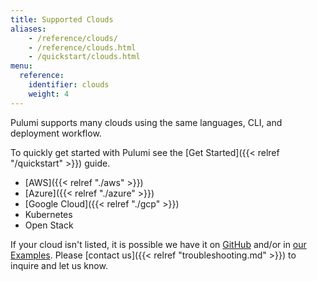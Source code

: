 ```yaml
---
title: Supported Clouds
aliases:
    - /reference/clouds/
    - /reference/clouds.html
    - /quickstart/clouds.html
menu:
  reference:
    identifier: clouds
    weight: 4
---
```


Pulumi supports many clouds using the same languages, CLI, and deployment workflow.

To quickly get started with Pulumi see the [Get Started]({{< relref "/quickstart" >}}) guide.

* [AWS]({{< relref "./aws" >}})
* [Azure]({{< relref "./azure" >}})
* [Google Cloud]({{< relref "./gcp" >}})
* Kubernetes
* Open Stack

If your cloud isn't listed, it is possible we have it on [GitHub](https://github.com/pulumi) and/or in
[our Examples](https://github.com/pulumi/examples). Please [contact us]({{< relref "troubleshooting.md" >}}) to inquire and let us know.
